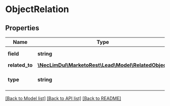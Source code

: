 # ObjectRelation

## Properties

Name | Type | Description | Notes
------------ | ------------- | ------------- | -------------
**field** | **string** | API Name of link field |
**related_to** | [**\NecLimDul\MarketoRest\Lead\Model\RelatedObject**](RelatedObject.md) |  |
**type** | **string** | Type of the relationship field |

[[Back to Model list]](../../README.md#models) [[Back to API list]](../../README.md#endpoints) [[Back to README]](../../README.md)
